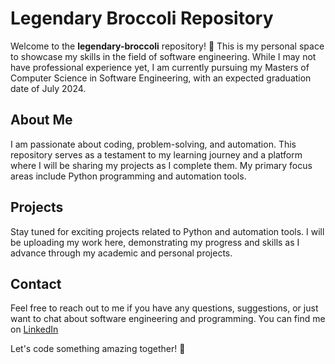 # Legendary Broccoli Repository

Welcome to the **legendary-broccoli** repository! 🥦 This is my personal space to showcase my skills in the field of software engineering. While I may not have professional experience yet, I am currently pursuing my Masters of Computer Science in Software Engineering, with an expected graduation date of July 2024.

## About Me

I am passionate about coding, problem-solving, and automation. This repository serves as a testament to my learning journey and a platform where I will be sharing my projects as I complete them. My primary focus areas include Python programming and automation tools.

## Projects

Stay tuned for exciting projects related to Python and automation tools. I will be uploading my work here, demonstrating my progress and skills as I advance through my academic and personal projects.

## Contact

Feel free to reach out to me if you have any questions, suggestions, or just want to chat about software engineering and programming. You can find me on [LinkedIn](https://www.linkedin.com/in/scott-dawson-00693736)

Let's code something amazing together! 🚀
